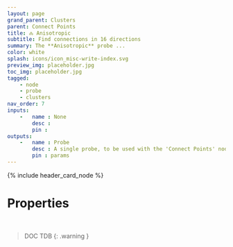 ```yaml
---
layout: page
grand_parent: Clusters
parent: Connect Points
title: 🝆 Anisotropic
subtitle: Find connections in 16 directions
summary: The **Anisotropic** probe ...
color: white
splash: icons/icon_misc-write-index.svg
preview_img: placeholder.jpg
toc_img: placeholder.jpg
tagged: 
    - node
    - probe
    - clusters
nav_order: 7
inputs:
    -   name : None
        desc : 
        pin : 
outputs:
    -   name : Probe
        desc : A single probe, to be used with the 'Connect Points' node
        pin : params
---
```


{% include header_card_node %}

# Properties
<br>

> DOC TDB
{: .warning }